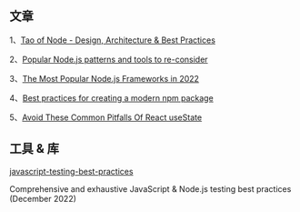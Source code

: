 ## 文章

1、[Tao of Node - Design, Architecture & Best Practices](https://alexkondov.com/tao-of-node/)

2、[Popular Node.js patterns and tools to re-consider](https://practica.dev/blog/popular-nodejs-pattern-and-tools-to-reconsider/)

3、[The Most Popular Node.js Frameworks in 2022](https://stackdiary.com/node-js-frameworks/)

4、[Best practices for creating a modern npm package](https://snyk.io/blog/best-practices-create-modern-npm-package/)

5、[Avoid These Common Pitfalls Of React useState](https://profy.dev/article/react-usestate-pitfalls)

## 工具 & 库


[javascript-testing-best-practices](https://github.com/goldbergyoni/javascript-testing-best-practices#readme)

 Comprehensive and exhaustive JavaScript & Node.js testing best practices (December 2022)